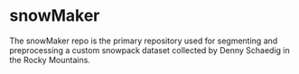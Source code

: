 # snowMaker
The snowMaker repo is the primary repository used for segmenting and preprocessing a custom snowpack dataset collected by Denny Schaedig in the Rocky Mountains. 
